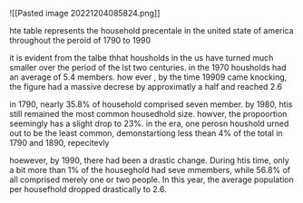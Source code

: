 ![[Pasted image 20221204085824.png]]

hte table represents the household precentale in the united state of america throughout the peroid of 1790 to 1990

it is evident from the talbe thhat housholds in the us have turned much smaller over the period of the lst two centuries. in the 1970 housholds had an average of 5.4 members. how ever , by the time 19909 came knocking, the figure had a massive decrese by approximatly a half and reached 2.6

in 1790, nearly 35.8% of household comprised seven member. by 1980, htis still remained the most common housedhold size. howver, the propoortion seemingly has a slight drop to 23%. in the era, one perosn houshold urned out to be the least common, demonstartiong less thean 4% of the total in 1790 and 1890, repecitevly

hoewever, by 1990, there had been a drastic change. During htis time, only a bit more than 1% of the houseghold had seve mmembers, while 56.8% of all comprised merely one or two people. In this year, the average population per housefhold dropped drastically to 2.6.
